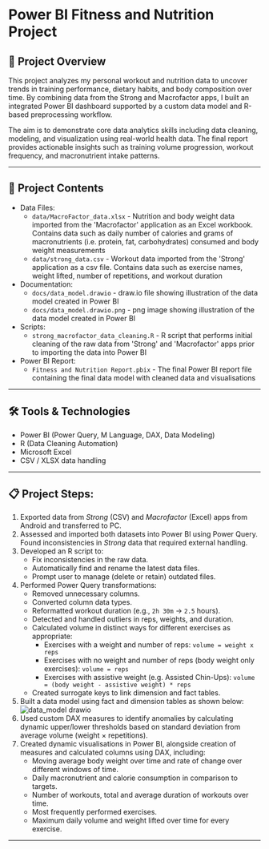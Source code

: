# Power BI Fitness and Nutrition Project
## 🔎 Project Overview
This project analyzes my personal workout and nutrition data to uncover trends in training performance, dietary habits, and body composition over time. By combining data from the Strong and Macrofactor apps, I built an integrated Power BI dashboard supported by a custom data model and R-based preprocessing workflow.

The aim is to demonstrate core data analytics skills including data cleaning, modeling, and visualization using real-world health data. The final report provides actionable insights such as training volume progression, workout frequency, and macronutrient intake patterns.

---

## 📁 Project Contents
- Data Files:
  - `data/MacroFactor_data.xlsx` - Nutrition and body weight data imported from the 'Macrofactor' application as an Excel workbook. Contains data such as daily number of calories and grams of macronutrients (i.e. protein, fat, carbohydrates) consumed and body weight measurements
  - `data/strong_data.csv` - Workout data imported from the 'Strong' application as a csv file. Contains data such as exercise names, weight lifted, number of repetitions, and workout duration
- Documentation:
  - `docs/data_model.drawio` - draw.io file showing illustration of the data model created in Power BI
  - `docs/data_model.drawio.png` - png image showing illustration of the data model created in Power BI
- Scripts:
  - `strong_macrofactor_data_cleaning.R` - R script that performs initial cleaning of the raw data from 'Strong' and 'Macrofactor' apps prior to importing the data into Power BI
- Power BI Report:
  - `Fitness and Nutrition Report.pbix` - The final Power BI report file containing the final data model with cleaned data and visualisations

---

## 🛠️ Tools & Technologies
- Power BI (Power Query, M Language, DAX, Data Modeling)
- R (Data Cleaning Automation)
- Microsoft Excel
- CSV / XLSX data handling

---
 
## 📋 Project Steps:
1. Exported data from *Strong* (CSV) and *Macrofactor* (Excel) apps from Android and transferred to PC.
2. Assessed and imported both datasets into Power BI using Power Query. Found inconsistencies in *Strong* data that required external handling.
3. Developed an R script to:
   - Fix inconsistencies in the raw data.
   - Automatically find and rename the latest data files.
   - Prompt user to manage (delete or retain) outdated files.
4. Performed Power Query transformations:
     - Removed unnecessary columns.
     - Converted column data types.
     - Reformatted workout duration (e.g., `2h 30m` → `2.5` hours).
     - Detected and handled outliers in reps, weights, and duration.
     - Calculated volume in distinct ways for different exercises as appropriate:
       - Exercises with a weight and number of reps: `volume = weight x reps`
       - Exercises with no weight and number of reps (body weight only exercises): `volume = reps`
       - Exercises with assistive weight (e.g. Assisted Chin-Ups): `volume = (body weight - assistive weight) * reps`
     - Created surrogate keys to link dimension and fact tables.
5. Built a data model using fact and dimension tables as shown below:
![data_model drawio](https://github.com/user-attachments/assets/c8e56687-137f-4275-a4f6-effddd82ad10)
6. Used custom DAX measures to identify anomalies by calculating dynamic upper/lower thresholds based on standard deviation from average volume (weight × repetitions).
7. Created dynamic visualisations in Power BI, alongside creation of measures and calculated columns using DAX, including:
    - Moving average body weight over time and rate of change over different windows of time.
    - Daily macronutrient and calorie consumption in comparison to targets.
    - Number of workouts, total and average duration of workouts over time.
    - Most frequently performed exercises.
    - Maximum daily volume and weight lifted over time for every exercise.

---


